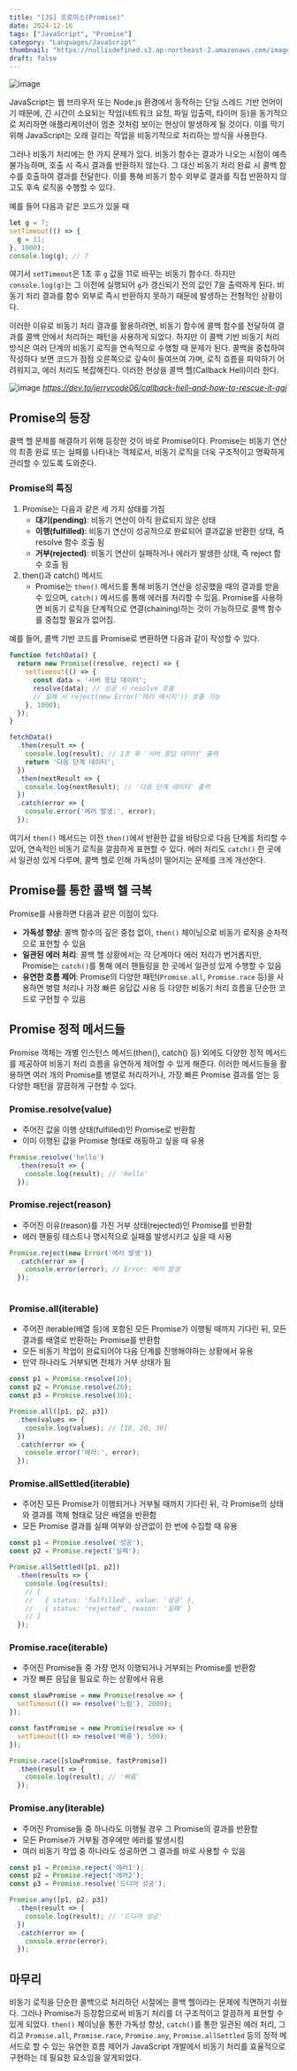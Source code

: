 ```yaml
---
title: "[JS] 프로미스(Promise)"
date: 2024-12-16
tags: ["JavaScript", "Promise"]
category: "Languages/JavaScript"
thumbnail: "https://nullisdefined.s3.ap-northeast-2.amazonaws.com/images/7089d24aaadae68bb65e4270e212017a.png"
draft: false
---
```


![image](https://nullisdefined.s3.ap-northeast-2.amazonaws.com/images/7089d24aaadae68bb65e4270e212017a.png)

JavaScript는 웹 브라우저 또는 Node.js 환경에서 동작하는 단일 스레드 기반 언어이기 때문에, 긴 시간이 소요되는 작업(네트워크 요청, 파일 입출력, 타이머 등)을 동기적으로 처리하면 애플리케이션이 멈춘 것처럼 보이는 현상이 발생하게 될 것이다. 이를 막기 위해 JavaScript는 오래 걸리는 작업을 비동기적으로 처리하는 방식을 사용한다.

그러나 비동기 처리에는 한 가지 문제가 있다. 비동기 함수는 결과가 나오는 시점이 예측 불가능하며, 호출 시 즉시 결과를 반환하지 않는다. 그 대신 비동기 처리 완료 시 콜백 함수를 호출하여 결과를 전달한다. 이를 통해 비동기 함수 외부로 결과를 직접 반환하지 않고도 후속 로직을 수행할 수 있다.

예를 들어 다음과 같은 코드가 있을 때
```js
let g = 7;
setTimeout(() => {
  g = 11;
}, 1000);
console.log(g); // 7
```

여기서 `setTimeout`은 1초 후 `g` 값을 11로 바꾸는 비동기 함수다. 하지만 `console.log(g)`는 그 이전에 실행되어 `g`가 갱신되기 전의 값인 7을 출력하게 된다. 비동기 처리 결과를 함수 외부로 즉시 반환하지 못하기 때문에 발생하는 전형적인 상황이다.

이러한 이유로 비동기 처리 결과를 활용하려면, 비동기 함수에 콜백 함수를 전달하여 결과를 콜백 안에서 처리하는 패턴을 사용하게 되었다. 하지만 이 콜백 기반 비동기 처리 방식은 여러 단계의 비동기 로직을 연속적으로 수행할 때 문제가 된다. 콜백을 중첩하여 작성하다 보면 코드가 점점 오른쪽으로 깊숙이 들여쓰여 가며, 로직 흐름을 파악하기 어려워지고, 에러 처리도 복잡해진다. 이러한 현상을 콜백 헬(Callback Hell)이라 한다.

![image](https://nullisdefined.s3.ap-northeast-2.amazonaws.com/images/95482ea07341b1c2f1508d55355fdbbc.png)
*https://dev.to/jerrycode06/callback-hell-and-how-to-rescue-it-ggj*

## Promise의 등장
콜백 헬 문제를 해결하기 위해 등장한 것이 바로 Promise이다. Promise는 비동기 연산의 최종 완료 또는 실패를 나타내는 객체로서, 비동기 로직을 더욱 구조적이고 명확하게 관리할 수 있도록 도와준다.

### Promise의 특징
1. Promise는 다음과 같은 세 가지 상태를 가짐
	- **대기(pending)**: 비동기 연산이 아직 완료되지 않은 상태
	- **이행(fulfilled)**: 비동기 연산이 성공적으로 완료되어 결과값을 반환한 상태, 즉 resolve 함수 호출 됨
	- **거부(rejected)**: 비동기 연산이 실패하거나 에러가 발생한 상태, 즉 reject 함수 호출 됨
2. then()과 catch() 메서드
	- Promise는 `then()` 메서드를 통해 비동기 연산을 성공했을 때의 결과를 받을 수 있으며, `catch()` 메서드를 통해 에러를 처리할 수 있음. Promise를 사용하면 비동기 로직을 단계적으로 연결(chaining)하는 것이 가능하므로 콜백 함수를 중첩할 필요가 없어짐.

예를 들어, 콜백 기반 코드를 Promise로 변환하면 다음과 같이 작성할 수 있다.
```js
function fetchData() {
  return new Promise((resolve, reject) => {
    setTimeout(() => {
      const data = '서버 응답 데이터';
      resolve(data); // 성공 시 resolve 호출
      // 실패 시 reject(new Error('에러 메시지')) 호출 가능
    }, 1000);
  });
}

fetchData()
  .then(result => {
    console.log(result); // 1초 후 '서버 응답 데이터' 출력
    return '다음 단계 데이터';
  })
  .then(nextResult => {
    console.log(nextResult); // '다음 단계 데이터' 출력
  })
  .catch(error => {
    console.error('에러 발생:', error);
  });
```

여기서 `then()` 메서드는 이전 `then()`에서 반환한 값을 바탕으로 다음 단계를 처리할 수 있어, 연속적인 비동기 로직을 깔끔하게 표현할 수 있다. 에러 처리도 `catch()` 한 곳에서 일관성 있게 다루며, 콜백 헬로 인해 가독성이 떨어지는 문제를 크게 개선한다.

## Promise를 통한 콜백 헬 극복
Promise를 사용하면 다음과 같은 이점이 있다.

- **가독성 향상**: 콜백 함수의 깊은 중첩 없이, `then()` 체이닝으로 비동기 로직을 순차적으로 표현할 수 있음
- **일관된 에러 처리**: 콜백 헬 상황에서는 각 단계마다 에러 처리가 번거롭지만, Promise는 `catch()`를 통해 에러 핸들링을 한 곳에서 일관성 있게 수행할 수 있음
- **유연한 흐름 제어**: Promise의 다양한 패턴(`Promise.all`, `Promise.race` 등)을 사용하면 병렬 처리나 가장 빠른 응답값 사용 등 다양한 비동기 처리 흐름을 단순한 코드로 구현할 수 있음

## Promise 정적 메서드들
Promise 객체는 개별 인스턴스 메서드(then(), catch() 등) 외에도 다양한 정적 메서드를 제공하여 비동기 처리 흐름을 유연하게 제어할 수 있게 해준다. 이러한 메서드들을 활용하면 여러 개의 Promise를 병렬로 처리하거나, 가장 빠른 Promise 결과를 얻는 등 다양한 패턴을 깔끔하게 구현할 수 있다.

### Promise.resolve(value)
- 주어진 값을 이행 상태(fulfilled)인 Promise로 반환함
- 이미 이행된 값을 Promise 형태로 래핑하고 싶을 때 유용
```js
Promise.resolve('hello')
  .then(result => {
    console.log(result); // 'hello'
  });

```

### Promise.reject(reason)
- 주어진 이유(reason)를 가진 거부 상태(rejected)인 Promise를 반환함
- 에러 핸들링 테스트나 명시적으로 실패를 발생시키고 싶을 때 사용
```js
Promise.reject(new Error('에러 발생'))
  .catch(error => {
    console.error(error); // Error: 에러 발생
  });
  
```

### Promise.all(iterable)
- 주어진 iterable(배열 등)에 포함된 모든 Promise가 이행될 때까지 기다린 뒤, 모든 결과를 배열로 반환하는 Promise를 반환함
- 모든 비동기 작업이 완료되어야 다음 단계를 진행해야하는 상황에서 유용
- 만약 하나라도 거부되면 전체가 거부 상태가 됨
```js
const p1 = Promise.resolve(10);
const p2 = Promise.resolve(20);
const p3 = Promise.resolve(30);

Promise.all([p1, p2, p3])
  .then(values => {
    console.log(values); // [10, 20, 30]
  })
  .catch(error => {
    console.error('에러:', error);
  });

```

### Promise.allSettled(iterable)
- 주어진 모든 Promise가 이행되거나 거부될 때까지 기다린 뒤, 각 Promise의 상태와 결과를 객체 형태로 담은 배열을 반환함
- 모든 Promise 결과를 실패 여부와 상관없이 한 번에 수집할 때 유용
```js
const p1 = Promise.resolve('성공');
const p2 = Promise.reject('실패');

Promise.allSettled([p1, p2])
  .then(results => {
    console.log(results);
    // [
    //   { status: 'fulfilled', value: '성공' },
    //   { status: 'rejected', reason: '실패' }
    // ]
  });

```

### Promise.race(iterable)
- 주어진 Promise들 중 가장 먼저 이행되거나 거부되는 Promise를 반환함
- 가장 빠른 응답을 필요로 하는 상황에서 유용
```js
const slowPromise = new Promise(resolve => {
  setTimeout(() => resolve('느림'), 2000);
});

const fastPromise = new Promise(resolve => {
  setTimeout(() => resolve('빠름'), 500);
});

Promise.race([slowPromise, fastPromise])
  .then(result => {
    console.log(result); // '빠름'
  });

```

### Promise.any(iterable)
- 주어진 Promise들 중 하나라도 이행될 경우 그 Promise의 결과를 반환함
- 모든 Promise가 거부될 경우에만 에러를 발생시킴
- 여러 비동기 작업 중 하나라도 성공하면 그 결과를 바로 사용할 수 있음
```js
const p1 = Promise.reject('에러1');
const p2 = Promise.reject('에러2');
const p3 = Promise.resolve('드디어 성공');

Promise.any([p1, p2, p3])
  .then(result => {
    console.log(result); // '드디어 성공'
  })
  .catch(error => {
    console.error(error);
  });

```

## 마무리
비동기 로직을 단순한 콜백으로 처리하던 시절에는 콜백 헬이라는 문제에 직면하기 쉬웠다. 그러나 Promise가 등장함으로써 비동기 처리를 더 구조적이고 깔끔하게 표현할 수 있게 되었다. `then()` 체이닝을 통한 가독성 향상, `catch()`를 통한 일관된 에러 처리, 그리고 `Promise.all`, `Promise.race`, `Promise.any`, `Promise.allSettled` 등의 정적 메서드로 할 수 있는 유연한 흐름 제어가 JavaScript 개발에서 비동기 처리를 효율적으로 구현하는 데 필요한 요소임을 알게되었다.
